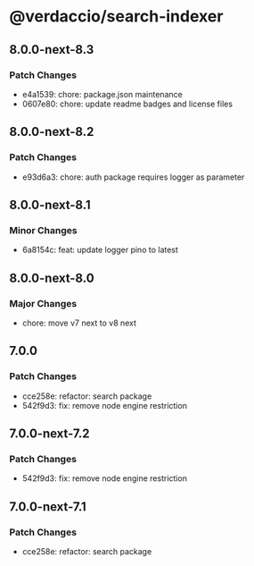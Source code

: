 # @verdaccio/search-indexer

## 8.0.0-next-8.3

### Patch Changes

- e4a1539: chore: package.json maintenance
- 0607e80: chore: update readme badges and license files

## 8.0.0-next-8.2

### Patch Changes

- e93d6a3: chore: auth package requires logger as parameter

## 8.0.0-next-8.1

### Minor Changes

- 6a8154c: feat: update logger pino to latest

## 8.0.0-next-8.0

### Major Changes

- chore: move v7 next to v8 next

## 7.0.0

### Patch Changes

- cce258e: refactor: search package
- 542f9d3: fix: remove node engine restriction

## 7.0.0-next-7.2

### Patch Changes

- 542f9d3: fix: remove node engine restriction

## 7.0.0-next-7.1

### Patch Changes

- cce258e: refactor: search package
